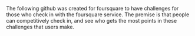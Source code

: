 The following github was created for foursquare to have challenges for those who check in with the foursquare service. The premise is that people can competitively check in, and see who gets the most points in these challenges that users make.
